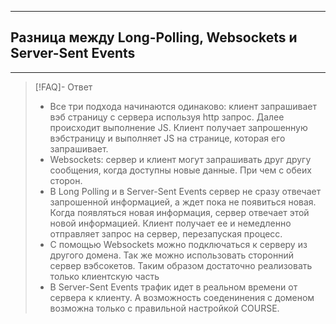 ----
## Разница между Long-Polling, Websockets и Server-Sent Events
----
> [!FAQ]- Ответ
> - Все три подхода начинаются одинаково: клиент запрашивает вэб страницу с сервера используя http запрос. Далее происходит выполнение JS. Клиент получает запрошенную вэбстраницу и выполняет JS на странице, которая его запрашивает. 
> - Websockets: сервер и клиент могут запрашивать друг другу сообщения, когда доступны новые данные. При чем с обеих сторон. 
> - В Long Polling и в Server-Sent Events сервер не сразу отвечает запрошенной информацией, а ждет пока не появиться новая. Когда появляться новая информация, сервер отвечает этой новой информацией. Клиент получает ее и немедленно отправляет запрос на сервер, перезапуская процесс.
> - С помощью Websockets можно подключаться к серверу из другого домена. Так же можно использовать сторонний сервер вэбсокетов. Таким образом достаточно реализовать только клиентскую часть 
> - В Server-Sent Events трафик идет в реальном времени от сервера к клиенту. А возможность соеденинения с доменом возможна только с правильной настройкой COURSE.